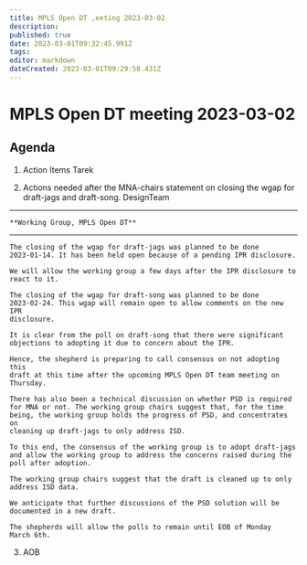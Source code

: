 ```yaml
---
title: MPLS Open DT ,eeting 2023-03-02
description: 
published: true
date: 2023-03-01T09:32:45.991Z
tags: 
editor: markdown
dateCreated: 2023-03-01T09:29:58.431Z
---
```


# MPLS Open DT meeting 2023-03-02

## Agenda

1. Action Items 
Tarek

2. Actions needed after the MNA-chairs statement on closing the wgap for draft-jags and draft-song.
DesignTeam

---

 

    **Working Group, MPLS Open DT**
    
---

    The closing of the wgap for draft-jags was planned to be done
    2023-01-14. It has been held open because of a pending IPR disclosure.

    We will allow the working group a few days after the IPR disclosure to
    react to it.

    The closing of the wgap for draft-song was planned to be done
    2023-02-24. This wgap will remain open to allow comments on the new IPR
    disclosure.

    It is clear from the poll on draft-song that there were significant
    objections to adopting it due to concern about the IPR.

    Hence, the shepherd is preparing to call consensus on not adopting this
    draft at this time after the upcoming MPLS Open DT team meeting on
    Thursday.

    There has also been a technical discussion on whether PSD is required
    for MNA or not. The working group chairs suggest that, for the time
    being, the working group holds the progress of PSD, and concentrates on
    cleaning up draft-jags to only address ISD.

    To this end, the consensus of the working group is to adopt draft-jags
    and allow the working group to address the concerns raised during the
    poll after adoption.

    The working group chairs suggest that the draft is cleaned up to only
    address ISD data.

    We anticipate that further discussions of the PSD solution will be
    documented in a new draft.

    The shepherds will allow the polls to remain until EOB of Monday
    March 6th.




3. AOB

